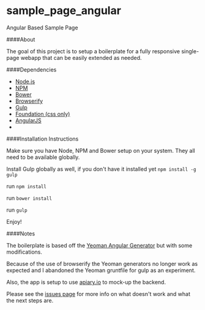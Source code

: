 sample_page_angular
===================

Angular Based Sample Page

####About

The goal of this project is to setup a boilerplate for a fully responsive single-page webapp that can be easily extended as needed.  

####Dependencies

- [Node.js](http://nodejs.org/)
- [NPM](https://www.npmjs.org/)
- [Bower](http://bower.io/)
- [Browserify](http://browserify.org/)
- [Gulp](http://gulpjs.com/)
- [Foundation (css only)](http://foundation.zurb.com/)
- [AngularJS](https://angularjs.org/)
- 

####Installation Instructions

Make sure you have Node, NPM and Bower setup on your system.  They all need to be available globally.

Install Gulp globally as well, if you don't have it installed yet
`npm install -g gulp`

run `npm install`

run `bower install`

run `gulp`

Enjoy!

####Notes

The boilerplate is based off the [Yeoman Angular Generator](https://github.com/yeoman/generator-angular) but with some modifications.

Because of the use of browserify the Yeoman generators no longer work as expected and I abandoned the Yeoman gruntfile for gulp as an experiment.

Also, the app is setup to use [apiary.io](http://apiary.io/) to mock-up the backend.

Please see the [issues page](https://github.com/stevebosworth/sample_page_angular/issues) for more info on what doesn't work and what the next steps are.
